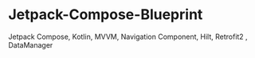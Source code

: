 # Jetpack-Compose-Blueprint
 Jetpack Compose, Kotlin, MVVM, Navigation Component, Hilt, Retrofit2 , DataManager
